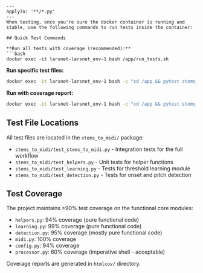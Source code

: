 ```instructions
---
applyTo: '**/*.py'
---
When testing, once you're sure the docker container is running and stable, use the following commands to run tests inside the container:

## Quick Test Commands

**Run all tests with coverage (recommended):**
```bash
docker exec -it larsnet-larsnet_env-1 bash /app/run_tests.sh
```

**Run specific test files:**
```bash
docker exec -it larsnet-larsnet_env-1 bash -c "cd /app && pytest stems_to_midi/test_helpers.py -v"
```

**Run with coverage report:**
```bash
docker exec -it larsnet-larsnet_env-1 bash -c "cd /app && pytest stems_to_midi --cov=stems_to_midi --cov-report=term-missing --cov-report=html"
```

## Test File Locations

All test files are located in the `stems_to_midi/` package:
- `stems_to_midi/test_stems_to_midi.py` - Integration tests for the full workflow
- `stems_to_midi/test_helpers.py` - Unit tests for helper functions
- `stems_to_midi/test_learning.py` - Tests for threshold learning module
- `stems_to_midi/test_detection.py` - Tests for onset and pitch detection

## Test Coverage

The project maintains >90% test coverage on the functional core modules:
- `helpers.py`: 94% coverage (pure functional code)
- `learning.py`: 99% coverage (pure functional code)
- `detection.py`: 95% coverage (mostly pure functional code)
- `midi.py`: 100% coverage
- `config.py`: 94% coverage
- `processor.py`: 60% coverage (imperative shell - acceptable)

Coverage reports are generated in `htmlcov/` directory.

```

